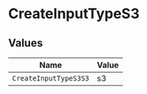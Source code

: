 # CreateInputTypeS3


## Values

| Name                  | Value                 |
| --------------------- | --------------------- |
| `CreateInputTypeS3S3` | s3                    |